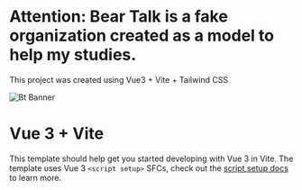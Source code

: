 # Attention: Bear Talk is a fake organization created as a model to help my studies.

This project was created using Vue3 + Vite + Tailwind CSS

![Bt Banner](https://i.ibb.co/DVMzf3D/bear-talks.png)



# Vue 3 + Vite

This template should help get you started developing with Vue 3 in Vite. The template uses Vue 3 `<script setup>` SFCs, check out the [script setup docs](https://v3.vuejs.org/api/sfc-script-setup.html#sfc-script-setup) to learn more.

